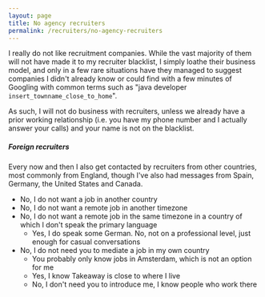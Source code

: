 ```yaml
---
layout: page
title: No agency recruiters
permalink: /recruiters/no-agency-recruiters
---
```


I really do not like recruitment companies. While the vast majority of them will not have made it to
my recruiter blacklist, I simply loathe their business model, and only in a few rare situations have
they managed to suggest companies I didn't already know or could find with a few minutes of Googling  with common
terms such as "java developer `insert_townname_close_to_home`".

As such, I will not do business with recruiters, unless we already have a prior working relationship (i.e. you have my phone
number and I actually answer your calls) and your name is not on the blacklist.

##### Foreign recruiters

Every now and then I also get contacted by recruiters from other countries, most commonly from England, though I've also
had messages from Spain, Germany, the United States and Canada.

* No, I do not want a job in another country
* No, I do not want a remote job in another timezone
* No, I do not want a remote job in the same timezone in a country of which I don't speak the primary language
  * Yes, I do speak some German. No, not on a professional level, just enough for casual conversations
* No, I do not need you to mediate a job in my own country
  * You probably only know jobs in Amsterdam, which is not an option for me
  * Yes, I know Takeaway is close to where I live
  * No, I don't need you to introduce me, I know people who work there
  
